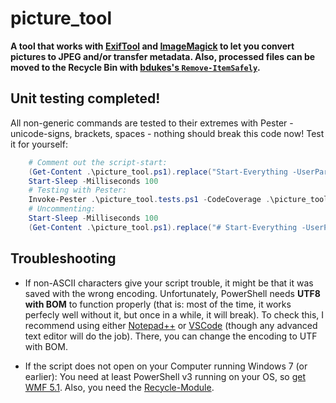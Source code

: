# picture_tool
**A tool that works with [ExifTool](https://sno.phy.queensu.ca/~phil/exiftool/) and [ImageMagick](https://www.imagemagick.org/) to let you convert pictures to JPEG and/or transfer metadata. Also, processed files can be moved to the Recycle Bin with [bdukes's `Remove-ItemSafely`](https://github.com/bdukes/PowerShellModules/tree/master/Recycle).**


## Unit testing completed!

All non-generic commands are tested to their extremes with Pester - unicode-signs, brackets, spaces - nothing should break this code now!
Test it for yourself:

```powershell
    # Comment out the script-start:
    (Get-Content .\picture_tool.ps1).replace("Start-Everything -UserParams `$UserParams","# Start-Everything -UserParams `$UserParams") | Set-Content .\picture_tool.ps1 -Encoding UTF8
    Start-Sleep -Milliseconds 100
    # Testing with Pester:
    Invoke-Pester .\picture_tool.tests.ps1 -CodeCoverage .\picture_tool.ps1
    # Uncommenting:
    Start-Sleep -Milliseconds 100
    (Get-Content .\picture_tool.ps1).replace("# Start-Everything -UserParams `$UserParams","Start-Everything -UserParams `$UserParams") | Set-Content .\picture_tool.ps1 -Encoding UTF8
```

## Troubleshooting

 - If non-ASCII characters give your script trouble, it might be that it was saved with the wrong encoding. Unfortunately, PowerShell needs **UTF8 with BOM** to function properly (that is: most of the time, it works perfecly well without it, but once in a while, it will break). To check this, I recommend using either [Notepad++](https://notepad-plus-plus.org/) or [VSCode](https://code.visualstudio.com/) (though any advanced text editor will do the job). There, you can change the encoding to UTF with BOM.

 - If the script does not open on your Computer running Windows 7 (or earlier): You need at least PowerShell v3 running on your OS, so [get WMF 5.1](https://www.microsoft.com/en-us/download/details.aspx?id=54616). Also, you need the [Recycle-Module](https://github.com/bdukes/PowerShellModules).
